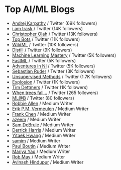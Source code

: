 # Top AI/ML Blogs #

- [Andrej Karpathy](http://karpathy.github.io/) / Twitter (69K followers)
- [i am trask](http://iamtrask.github.io/) / Twitter (14K followers)
- [Christopher Olah](http://colah.github.io/) / Twitter (13K followers)
- [Top Bots](http://www.topbots.com/) / Twitter (11K followers)
- [WildML](http://www.wildml.com/) / Twitter (10K followers)
- [Distill](http://distill.pub/) / Twitter (9K followers)
- [Machine Learning Mastery](http://machinelearningmastery.com/blog/) / Twitter (5K followers)
- [FastML](http://fastml.com/) / Twitter (5K followers)
- [Adventures in NI](https://joanna-bryson.blogspot.de/) / Twitter (5K followers)
- [Sebastian Ruder](http://sebastianruder.com/) / Twitter (3K followers)
- [Unsupervised Methods](http://unsupervisedmethods.com/) / Twitter (1.7K followers)
- [Explosion](https://explosion.ai/blog/) / Twitter (1K followers)
- [Tim Dettmers](http://timdettmers.com/) / Twitter (1K followers)
- [When trees fall…](http://blog.wtf.sg/) / Twitter (265 followers)
- [ML@B](https://ml.berkeley.edu/blog/) / Twitter (80 followers)
- [Robbie Allen](https://medium.com/@robbieallen) / Medium Writer
- [Erik P.M. Vermeulen](https://medium.com/@erikpmvermeulen) / Medium Writer
- [Frank Chen](https://medium.com/@withfries2) / Medium Writer
- [azeem](https://medium.com/@azeem) / Medium Writer
- [Sam DeBrule](https://medium.com/@samdebrule) / Medium Writer
- [Derrick Harris](https://medium.com/@derrickharris) / Medium Writer
- [Yitaek Hwang](https://medium.com/@yitaek) / Medium Writer
- [samim](https://medium.com/@samim) / Medium Writer
- [Paul Boutin](https://medium.com/@Paul_Boutin) / Medium Writer
- [Mariya Yao](https://medium.com/@thinkmariya) / Medium Writer
- [Rob May](https://medium.com/@robmay) / Medium Writer
- [Avinash Hindupur](https://medium.com/@hindupuravinash) / Medium Writer
